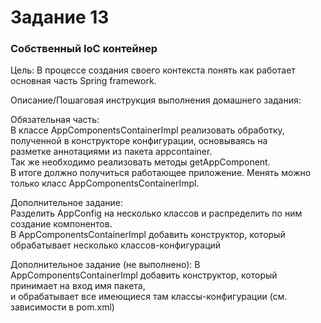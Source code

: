 # Задание 13

### Собственный IoC контейнер

Цель:
В процессе создания своего контекста понять как работает основная часть Spring framework.


Описание/Пошаговая инструкция выполнения домашнего задания:  

Обязательная часть:  
В классе AppComponentsContainerImpl реализовать обработку, полученной в конструкторе конфигурации, основываясь на  
разметке аннотациями из пакета appcontainer.  
Так же необходимо реализовать методы getAppComponent.  
В итоге должно получиться работающее приложение. Менять можно только класс AppComponentsContainerImpl.

Дополнительное задание:  
Разделить AppConfig на несколько классов и распределить по ним создание компонентов.  
В AppComponentsContainerImpl добавить конструктор, который обрабатывает несколько классов-конфигураций  

Дополнительное задание (не выполнено):
В AppComponentsContainerImpl добавить конструктор, который принимает на вход имя пакета,  
и обрабатывает все имеющиеся там классы-конфигурации (см. зависимости в pom.xml)